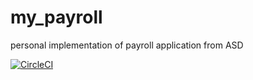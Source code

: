 # my_payroll
personal implementation of payroll application from ASD

[![CircleCI](https://circleci.com/gh/shiiyan/my_payroll.svg?style=svg)](https://circleci.com/gh/shiiyan/my_payroll)
